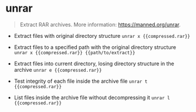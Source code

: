 # unrar
> Extract RAR archives.
> More information: <https://manned.org/unrar>.

- Extract files with original directory structure
`unrar x {{compressed.rar}}`

- Extract files to a specified path with the original directory structure
`unrar x {{compressed.rar}} {{path/to/extract}}`

- Extract files into current directory, losing directory structure in the archive
`unrar e {{compressed.rar}}`

- Test integrity of each file inside the archive file
`unrar t {{compressed.rar}}`

- List files inside the archive file without decompressing it
`unrar l {{compressed.rar}}`
